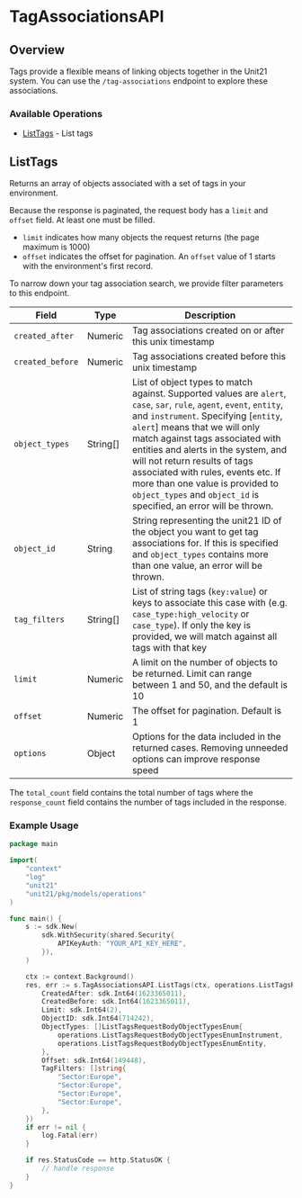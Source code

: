 # TagAssociationsAPI

## Overview

Tags provide a flexible means of linking objects together in the Unit21 system. You can use the `/tag-associations` endpoint to explore these associations.


### Available Operations

* [ListTags](#listtags) - List tags

## ListTags

Returns an array of objects associated with a set of tags in your environment.     

Because the response is paginated, the request body has a `limit` and `offset` field. At least one must be filled.
* `limit`  indicates how many objects the request returns (the page maximum is 1000)
* `offset` indicates the offset for pagination. An `offset` value of 1 starts with the environment's first record.

To narrow down your tag association search, we provide filter parameters to this endpoint.

  | Field                   | Type        | Description                                                                                                       |
  | ----------------------- | ----------- | ----------------------------------------------------------------------------------------------------------------- |
  | `created_after`         | Numeric     | Tag associations created on or after this unix timestamp                                                          |
  | `created_before`        | Numeric     | Tag associations created before this unix timestamp                                                               |
  | `object_types`          | String[]    | List of object types to match against. Supported values are `alert`, `case`, `sar`, `rule`, `agent`, `event`, `entity`, and `instrument`. Specifying [`entity`, `alert`] means that we will only match against tags associated with entities and alerts in the system, and will not return results of tags associated with rules, events etc. If more than one value is provided to `object_types` and `object_id` is specified, an error will be thrown.     |
  | `object_id`             | String      | String representing the unit21 ID of the object you want to get tag associations for. If this is specified and `object_types` contains more than one value, an error will be thrown.                    |
  | `tag_filters`           | String[]    | List of string tags (`key:value`) or keys to associate this case with (e.g. `case_type:high_velocity` or `case_type`). If only the key is provided, we will match against all tags with that key        |
  | `limit`                 | Numeric     | A limit on the number of objects to be returned. Limit can range between 1 and 50, and the default is 10          |
  | `offset`                | Numeric     | The offset for pagination. Default is 1                                                                           |
  | `options`               | Object      | Options for the data included in the returned cases. Removing unneeded options can improve response speed         |


The `total_count` field contains the total number of tags where the  `response_count` field contains the number of tags included in the response.


### Example Usage

```go
package main

import(
	"context"
	"log"
	"unit21"
	"unit21/pkg/models/operations"
)

func main() {
    s := sdk.New(
        sdk.WithSecurity(shared.Security{
            APIKeyAuth: "YOUR_API_KEY_HERE",
        }),
    )

    ctx := context.Background()
    res, err := s.TagAssociationsAPI.ListTags(ctx, operations.ListTagsRequestBody{
        CreatedAfter: sdk.Int64(1623365011),
        CreatedBefore: sdk.Int64(1623365011),
        Limit: sdk.Int64(2),
        ObjectID: sdk.Int64(714242),
        ObjectTypes: []ListTagsRequestBodyObjectTypesEnum{
            operations.ListTagsRequestBodyObjectTypesEnumInstrument,
            operations.ListTagsRequestBodyObjectTypesEnumEntity,
        },
        Offset: sdk.Int64(149448),
        TagFilters: []string{
            "Sector:Europe",
            "Sector:Europe",
            "Sector:Europe",
            "Sector:Europe",
        },
    })
    if err != nil {
        log.Fatal(err)
    }

    if res.StatusCode == http.StatusOK {
        // handle response
    }
}
```
